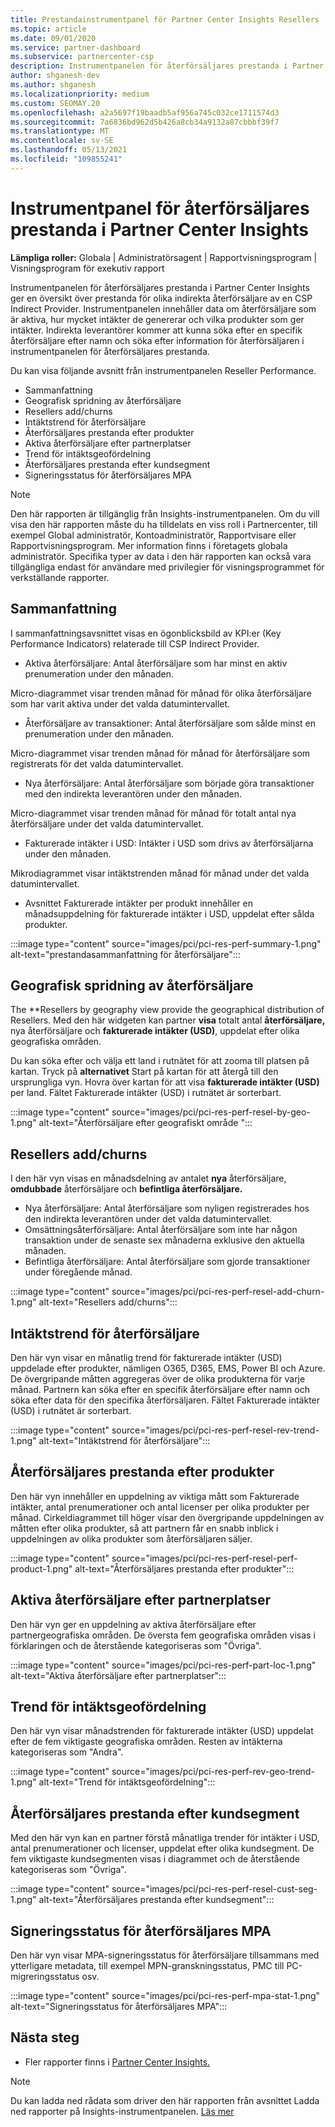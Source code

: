 ```yaml
---
title: Prestandainstrumentpanel för Partner Center Insights Resellers
ms.topic: article
ms.date: 09/01/2020
ms.service: partner-dashboard
ms.subservice: partnercenter-csp
description: Instrumentpanelen för återförsäljares prestanda i Partner Center Insights ger en översikt över prestanda för olika indirekta återförsäljare av en CSP Indirect Provider.
author: shganesh-dev
ms.author: shganesh
ms.localizationpriority: medium
ms.custom: SEOMAY.20
ms.openlocfilehash: a2a5697f19baadb5af956a745c032ce1711574d3
ms.sourcegitcommit: 7a6836bd962d5b426a8cb34a9132a87cbbbf39f7
ms.translationtype: MT
ms.contentlocale: sv-SE
ms.lasthandoff: 05/13/2021
ms.locfileid: "109855241"
---
```

# <a name="reseller-performance-dashboard-in-partner-center-insights"></a>Instrumentpanel för återförsäljares prestanda i Partner Center Insights

**Lämpliga roller:** Globala | Administratörsagent | Rapportvisningsprogram | Visningsprogram för exekutiv rapport

Instrumentpanelen för återförsäljares prestanda i Partner Center Insights ger en översikt över prestanda för olika indirekta återförsäljare av en CSP Indirect Provider. Instrumentpanelen innehåller data om återförsäljare som är aktiva, hur mycket intäkter de genererar och vilka produkter som ger intäkter. Indirekta leverantörer kommer att kunna söka efter en specifik återförsäljare efter namn och söka efter information för återförsäljaren i instrumentpanelen för återförsäljares prestanda.

Du kan visa följande avsnitt från instrumentpanelen Reseller Performance.

- Sammanfattning
- Geografisk spridning av återförsäljare
- Resellers add/churns 
- Intäktstrend för återförsäljare 
- Återförsäljares prestanda efter produkter
- Aktiva återförsäljare efter partnerplatser
- Trend för intäktsgeofördelning
- Återförsäljares prestanda efter kundsegment
- Signeringsstatus för återförsäljares MPA

 > [!NOTE]
 > Den här rapporten är tillgänglig från Insights-instrumentpanelen. Om du vill visa den här rapporten måste du ha tilldelats en viss roll i Partnercenter, till exempel Global administratör, Kontoadministratör, Rapportvisare eller Rapportvisningsprogram. Mer information finns i företagets globala administratör. Specifika typer av data i den här rapporten kan också vara tillgängliga endast för användare med privilegier för visningsprogrammet för verkställande rapporter.

## <a name="summary"></a>Sammanfattning

I sammanfattningsavsnittet visas en ögonblicksbild av KPI:er (Key Performance Indicators) relaterade till CSP Indirect Provider.

- Aktiva återförsäljare: Antal återförsäljare som har minst en aktiv prenumeration under den månaden.

Micro-diagrammet visar trenden månad för månad för olika återförsäljare som har varit aktiva under det valda datumintervallet.

- Återförsäljare av transaktioner: Antal återförsäljare som sålde minst en prenumeration under den månaden. 

Micro-diagrammet visar trenden månad för månad för återförsäljare som registrerats för det valda datumintervallet.

- Nya återförsäljare: Antal återförsäljare som började göra transaktioner med den indirekta leverantören under den månaden. 

Micro-diagrammet visar trenden månad för månad för totalt antal nya återförsäljare under det valda datumintervallet.

- Fakturerade intäkter i USD: Intäkter i USD som drivs av återförsäljarna under den månaden. 

Mikrodiagrammet visar intäktstrenden månad för månad under det valda datumintervallet.

- Avsnittet Fakturerade intäkter per produkt innehåller en månadsuppdelning för fakturerade intäkter i USD, uppdelat efter sålda produkter. 

:::image type="content" source="images/pci/pci-res-perf-summary-1.png" alt-text="prestandasammanfattning för återförsäljare":::

## <a name="geographical-spread-of-resellers"></a>Geografisk spridning av återförsäljare

The **Resellers by geography view provide the geographical distribution of Resellers. Med den här widgeten kan partner **visa** totalt antal **återförsäljare,** nya återförsäljare och **fakturerade intäkter (USD)**, uppdelat efter olika geografiska områden.

Du kan söka efter och välja ett land i rutnätet för att zooma till platsen på kartan. Tryck på **alternativet** Start på kartan för att återgå till den ursprungliga vyn. Hovra över kartan för att visa **fakturerade intäkter (USD)** per land. Fältet Fakturerade intäkter (USD) i rutnätet är sorterbart.

:::image type="content" source="images/pci/pci-res-perf-resel-by-geo-1.png" alt-text="Återförsäljare efter geografiskt område ":::

## <a name="resellers-addchurns"></a>Resellers add/churns

I den här vyn visas en månadsdelning av antalet **nya** återförsäljare, **omdubbade** återförsäljare och **befintliga återförsäljare.** 

- Nya återförsäljare: Antal återförsäljare som nyligen registrerades hos den indirekta leverantören under det valda datumintervallet.
- Omsättningsåterförsäljare: Antal återförsäljare som inte har någon transaktion under de senaste sex månaderna exklusive den aktuella månaden.
- Befintliga återförsäljare: Antal återförsäljare som gjorde transaktioner under föregående månad.

:::image type="content" source="images/pci/pci-res-perf-resel-add-churn-1.png" alt-text="Resellers add/churns":::

## <a name="resellers-revenue-trend"></a>Intäktstrend för återförsäljare 

Den här vyn visar en månatlig trend för fakturerade intäkter (USD) uppdelade efter produkter, nämligen O365, D365, EMS, Power BI och Azure. De övergripande måtten aggregeras över de olika produkterna för varje månad. Partnern kan söka efter en specifik återförsäljare efter namn och söka efter data för den specifika återförsäljaren. Fältet Fakturerade intäkter (USD) i rutnätet är sorterbart.

:::image type="content" source="images/pci/pci-res-perf-resel-rev-trend-1.png" alt-text="Intäktstrend för återförsäljare":::

## <a name="reseller-performance-by-products"></a>Återförsäljares prestanda efter produkter

Den här vyn innehåller en uppdelning av viktiga mått som Fakturerade intäkter, antal prenumerationer och antal licenser per olika produkter per månad. Cirkeldiagrammet till höger visar den övergripande uppdelningen av måtten efter olika produkter, så att partnern får en snabb inblick i uppdelningen av olika produkter som återförsäljaren säljer.

:::image type="content" source="images/pci/pci-res-perf-resel-perf-product-1.png" alt-text="Återförsäljares prestanda efter produkter":::

## <a name="active-resellers-by-partner-locations"></a>Aktiva återförsäljare efter partnerplatser

Den här vyn ger en uppdelning av aktiva återförsäljare efter partnergeografiska områden. De översta fem geografiska områden visas i förklaringen och de återstående kategoriseras som "Övriga".

:::image type="content" source="images/pci/pci-res-perf-part-loc-1.png" alt-text="Aktiva återförsäljare efter partnerplatser":::

## <a name="revenue-geo-distribution-trend"></a>Trend för intäktsgeofördelning

Den här vyn visar månadstrenden för fakturerade intäkter (USD) uppdelat efter de fem viktigaste geografiska områden.  Resten av intäkterna kategoriseras som "Andra".

:::image type="content" source="images/pci/pci-res-perf-rev-geo-trend-1.png" alt-text="Trend för intäktsgeofördelning":::

## <a name="reseller-performance-by-customer-segment"></a>Återförsäljares prestanda efter kundsegment

Med den här vyn kan en partner förstå månatliga trender för intäkter i USD, antal prenumerationer och licenser, uppdelat efter olika kundsegment. De fem viktigaste kundsegmenten visas i diagrammet och de återstående kategoriseras som "Övriga".

:::image type="content" source="images/pci/pci-res-perf-resel-cust-seg-1.png" alt-text="Återförsäljares prestanda efter kundsegment":::

## <a name="reseller-mpa-signing-status"></a>Signeringsstatus för återförsäljares MPA

Den här vyn visar MPA-signeringsstatus för återförsäljare tillsammans med ytterligare metadata, till exempel MPN-granskningsstatus, PMC till PC-migreringsstatus osv.

:::image type="content" source="images/pci/pci-res-perf-mpa-stat-1.png" alt-text="Signeringsstatus för återförsäljares MPA":::

## <a name="next-steps"></a>Nästa steg

- Fler rapporter finns i [Partner Center Insights.](partner-center-insights.md)

>[!NOTE] 
> Du kan ladda ned rådata som driver den här rapporten från avsnittet Ladda ned rapporter på Insights-instrumentpanelen. [Läs mer](pci-download-reports.md) 
